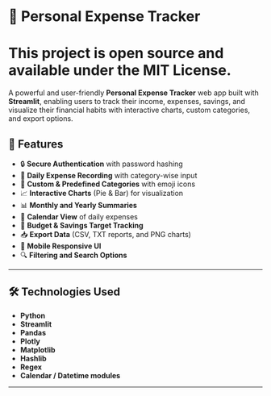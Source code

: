 # 💸 Personal Expense Tracker
# This project is open source and available under the MIT License.

A powerful and user-friendly **Personal Expense Tracker** web app built with **Streamlit**, enabling users to track their income, expenses, savings, and visualize their financial habits with interactive charts, custom categories, and export options.

## 🚀 Features

- 🔒 **Secure Authentication** with password hashing
- 📆 **Daily Expense Recording** with category-wise input
- 💸 **Custom & Predefined Categories** with emoji icons
- 📈 **Interactive Charts** (Pie & Bar) for visualization
- 📊 **Monthly and Yearly Summaries**
- 📅 **Calendar View** of daily expenses
- 🎯 **Budget & Savings Target Tracking**
- 📥 **Export Data** (CSV, TXT reports, and PNG charts)
- 📱 **Mobile Responsive UI**
- 🔍 **Filtering and Search Options**

---

## 🛠️ Technologies Used

- **Python**
- **Streamlit**
- **Pandas**
- **Plotly**
- **Matplotlib**
- **Hashlib**
- **Regex**
- **Calendar / Datetime modules**

---

